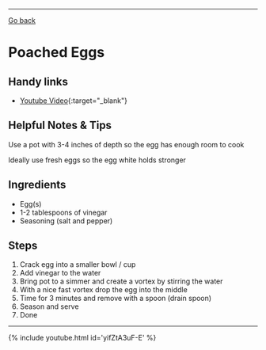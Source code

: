 ---
[Go back](/recipe_book/)

# Poached Eggs

## Handy links

- [Youtube Video](https://www.youtube.com/watch?v=yifZtA3uF-E){:target="_blank"}

## Helpful Notes & Tips

Use a pot with 3-4 inches of depth so the egg has enough room to cook

Ideally use fresh eggs so the egg white holds stronger

## Ingredients

- Egg(s)
- 1-2 tablespoons of vinegar
- Seasoning (salt and pepper)

## Steps

1. Crack egg into a smaller bowl / cup
2. Add vinegar to the water
3. Bring pot to a simmer and create a vortex by stirring the water
4. With a nice fast vortex drop the egg into the middle
5. Time for 3 minutes and remove with a spoon (drain spoon)
6. Season and serve
7. Done

* * *

{% include youtube.html id='yifZtA3uF-E' %}
